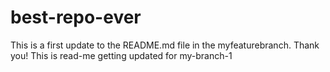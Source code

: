 # best-repo-ever
This is a first update to the README.md file in the myfeaturebranch.
Thank you!
This is read-me getting updated for my-branch-1

